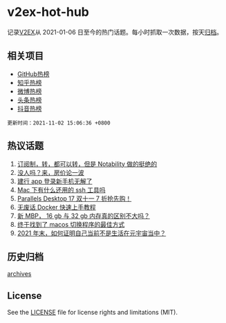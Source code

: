 # v2ex-hot-hub

 记录[V2EX](https://www.v2ex.com/)从 2021-01-06 日至今的热门话题。每小时抓取一次数据，按天[归档](archives)。
 
 ## 相关项目

- [GitHub热榜](https://github.com/lonnyzhang423/github-hot-hub)
- [知乎热榜](https://github.com/lonnyzhang423/zhihu-hot-hub)
- [微博热榜](https://github.com/lonnyzhang423/weibo-hot-hub)
- [头条热榜](https://github.com/lonnyzhang423/toutiao-hot-hub)
- [抖音热榜](https://github.com/lonnyzhang423/douyin-hot-hub)


 `更新时间：2021-11-02 15:06:36 +0800`

## 热议话题

1. [订阅制，转，都可以转，但是 Notability 做的挺绝的](https://www.v2ex.com/t/812296)
1. [没人吗？来，房价论一波](https://www.v2ex.com/t/812325)
1. [建行 app 登录新手机无解了](https://www.v2ex.com/t/812314)
1. [Mac 下有什么还用的 ssh 工具吗](https://www.v2ex.com/t/812272)
1. [Parallels Desktop 17 双十一 7 折抢先购！](https://www.v2ex.com/t/812284)
1. [无废话 Docker 快速上手教程](https://www.v2ex.com/t/812315)
1. [新 MBP， 16 gb 与 32 gb 内存真的区别不大吗？](https://www.v2ex.com/t/812160)
1. [终于找到了 macos 切换程序的最佳方式](https://www.v2ex.com/t/812330)
1. [2021 年末，如何证明自己当前不是生活在元宇宙当中？](https://www.v2ex.com/t/812310)

## 历史归档

[archives](archives)

## License

See the [LICENSE](LICENSE) file for license rights and limitations (MIT).
